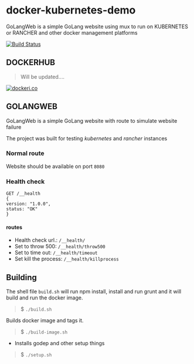 # docker-kubernetes-demo

GoLangWeb is a simple GoLang website using mux to run on KUBERNETES or RANCHER and other docker management platforms

[![Build Status](https://travis-ci.org/tmoaaz/docker-kubernetes-demo.svg?branch=master)](https://travis-ci.org/tmoaaz/docker-kubernetes-demo)

## DOCKERHUB

> Will be updated....

[![dockeri.co](http://dockeri.co/image/tmoaaz/golangweb)](https://hub.docker.com/r/tmoaaz/golangweb/)

## GOLANGWEB

GoLangWeb is a simple GoLang website with route to simulate website failure

The project was built for testing *kubernetes* and *rancher* instances

### Normal route

Website should be available on port `8080`

### Health check
```
GET /__health
{
version: "1.0.0",
status: "OK"
}
```
#### routes
* Health check url.: `/__health/`
* Set to throw 500: `/__health/throw500`
* Set to time out: `/__health/timeout`
* Set kill the process: `/__health/killprocess`

## Building

The shell file `build.sh` will run npm install, install and run grunt and it will build and run the docker image.

> $ `./build.sh`

Builds docker image and tags it.

> $ `./build-image.sh`

* Installs godep and other setup things

> $ `./setup.sh`